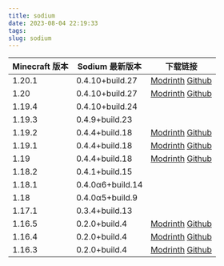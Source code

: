 ```yaml
---
title: sodium
date: 2023-08-04 22:19:33
tags: 
slug: sodium
---
```

| Minecraft 版本 | Sodium 最新版本  | 下载链接                                                                                                                                                                                                                                          |
| -------------- | ---------------- | ------------------------------------------------------------------------------------------------------------------------------------------------------------------------------------------------------------------------------------------------- |
| 1.20.1         | 0.4.10+build.27  | [Modrinth](https://cdn.modrinth.com/data/AANobbMI/versions/vgceLbdH/sodium-fabric-mc1.20-0.4.10%2Bbuild.27.jar) [Github](https://github.com/CaffeineMC/sodium-fabric/releases/download/mc1.20-0.4.10/sodium-fabric-mc1.20-0.4.10+build.27.jar)    |
| 1.20           | 0.4.10+build.27  | [Modrinth](https://cdn.modrinth.com/data/AANobbMI/versions/vgceLbdH/sodium-fabric-mc1.20-0.4.10%2Bbuild.27.jar) [Github](https://github.com/CaffeineMC/sodium-fabric/releases/download/mc1.20-0.4.10/sodium-fabric-mc1.20-0.4.10+build.27.jar)    |
| 1.19.4         | 0.4.10+build.24  |                                                                                                                                                                                                                                                   |
| 1.19.3         | 0.4.9+build.23   |                                                                                                                                                                                                                                                   |
| 1.19.2         | 0.4.4+build.18   | [Modrinth](https://cdn.modrinth.com/data/AANobbMI/versions/rAfhHfow/sodium-fabric-mc1.19.2-0.4.4%2Bbuild.18.jar) [Github](https://github.com/CaffeineMC/sodium-fabric/releases/download/mc1.19.2-0.4.4/sodium-fabric-mc1.19.2-0.4.4+build.18.jar) |
| 1.19.1         | 0.4.4+build.18   | [Modrinth](https://cdn.modrinth.com/data/AANobbMI/versions/rAfhHfow/sodium-fabric-mc1.19.2-0.4.4%2Bbuild.18.jar) [Github](https://github.com/CaffeineMC/sodium-fabric/releases/download/mc1.19.2-0.4.4/sodium-fabric-mc1.19.2-0.4.4+build.18.jar) |
| 1.19           | 0.4.4+build.18   | [Modrinth](https://cdn.modrinth.com/data/AANobbMI/versions/rAfhHfow/sodium-fabric-mc1.19.2-0.4.4%2Bbuild.18.jar) [Github](https://github.com/CaffeineMC/sodium-fabric/releases/download/mc1.19.2-0.4.4/sodium-fabric-mc1.19.2-0.4.4+build.18.jar) |
| 1.18.2         | 0.4.1+build.15   |                                                                                                                                                                                                                                                   |
| 1.18.1         | 0.4.0α6+build.14 |                                                                                                                                                                                                                                                   |
| 1.18           | 0.4.0α5+build.9  |                                                                                                                                                                                                                                                   |
|1.17.1|0.3.4+build.13||
|1.16.5|0.2.0+build.4|[Modrinth](https://cdn.modrinth.com/data/AANobbMI/versions/mc1.16.5-0.2.0/sodium-fabric-mc1.16.5-0.2.0%2Bbuild.4.jar) [Github](https://github.com/CaffeineMC/sodium-fabric/releases/download/mc1.16.5-0.2.0/sodium-fabric-mc1.16.5-0.2.0+build.4.jar)|
|1.16.4|0.2.0+build.4|[Modrinth](https://cdn.modrinth.com/data/AANobbMI/versions/mc1.16.5-0.2.0/sodium-fabric-mc1.16.5-0.2.0%2Bbuild.4.jar) [Github](https://github.com/CaffeineMC/sodium-fabric/releases/download/mc1.16.5-0.2.0/sodium-fabric-mc1.16.5-0.2.0+build.4.jar)|
|1.16.3|0.2.0+build.4|[Modrinth](https://cdn.modrinth.com/data/AANobbMI/versions/mc1.16.5-0.2.0/sodium-fabric-mc1.16.5-0.2.0%2Bbuild.4.jar) [Github](https://github.com/CaffeineMC/sodium-fabric/releases/download/mc1.16.5-0.2.0/sodium-fabric-mc1.16.5-0.2.0+build.4.jar)|
